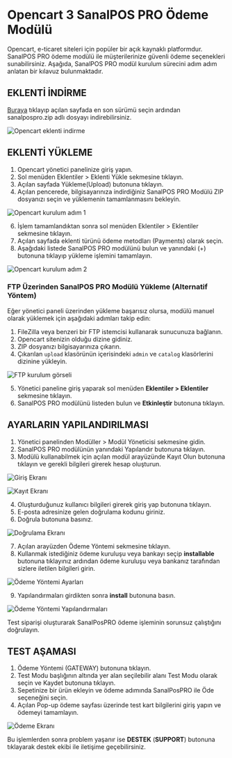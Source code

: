 # Opencart 3 SanalPOS PRO Ödeme Modülü

Opencart, e-ticaret siteleri için popüler bir açık kaynaklı platformdur. SanalPOS PRO ödeme modülü ile müşterilerinize güvenli ödeme seçenekleri sunabilirsiniz. 
Aşağıda, SanalPOS PRO modül kurulum sürecini adım adım anlatan bir kılavuz bulunmaktadır.

## EKLENTİ İNDİRME

[Buraya](https://github.com/eticsoft/sanalpospro-opencart3-module/releases) tıklayıp açılan sayfada en son sürümü seçin ardından sanalpospro.zip adlı dosyayı indirebilirsiniz.

![Opencart eklenti indirme](https://cdn.paythor.com/1/104/installation/3/install.png)

## EKLENTİ YÜKLEME

1. Opencart yönetici panelinize giriş yapın.
2. Sol menüden Eklentiler > Eklenti Yükle sekmesine tıklayın.
3. Açılan sayfada Yükleme(Upload) butonuna tıklayın.
4. Açılan pencerede, bilgisayarınıza indirdiğiniz SanalPOS PRO Modülü ZIP dosyanızı seçin ve yüklemenin tamamlanmasını bekleyin.

![Opencart kurulum adım 1](https://cdn.paythor.com/1/104/installation/3/1.png)

6. İşlem tamamlandıktan sonra sol menüden Eklentiler > Eklentiler sekmesine tıklayın.
7. Açılan sayfada eklenti türünü ödeme metodları (Payments) olarak seçin.
8. Aşağıdaki listede SanalPOS PRO modülünü bulun ve yanındaki (+) butonuna tıklayıp yükleme işlemini tamamlayın.

![Opencart kurulum adım 2](https://cdn.paythor.com/1/104/installation/3/2.png)


### FTP Üzerinden SanalPOS PRO Modülü Yükleme (Alternatif Yöntem)

Eğer yönetici paneli üzerinden yükleme başarısız olursa, modülü manuel olarak yüklemek için aşağıdaki adımları takip edin:

1. FileZilla veya benzeri bir FTP istemcisi kullanarak sunucunuza bağlanın.
2. Opencart sitenizin olduğu dizine gidiniz.
3. ZIP dosyanızı bilgisayarınıza çıkarın.
4. Çıkarılan `upload` klasörünün içerisindeki `admin` ve `catalog` klasörlerini dizinine yükleyin.

![FTP kurulum görseli](https://cdn.paythor.com/1/104/installation/3/ftp.png)

5. Yönetici paneline giriş yaparak sol menüden **Eklentiler >  Eklentiler** sekmesine tıklayın.
6. SanalPOS PRO modülünü listeden bulun ve **Etkinleştir** butonuna tıklayın.


## AYARLARIN YAPILANDIRILMASI

1. Yönetici panelinden Modüller > Modül Yöneticisi sekmesine gidin.
2. SanalPOS PRO modülünün yanındaki Yapılandır butonuna tıklayın.
3. Modülü kullanabilmek için açılan modül arayüzünde Kayıt Olun butonuna tıklayın ve gerekli bilgileri girerek hesap oluşturun.

![Giriş Ekranı](https://cdn.paythor.com/1/confsteps/login.png)

![Kayıt Ekranı](https://cdn.paythor.com/1/confsteps/register.png)

4. Oluşturduğunuz kullanıcı bilgileri girerek giriş yap butonuna tıklayın.
5. E-posta adresinize gelen doğrulama kodunu giriniz.
6. Doğrula butonuna basınız.

![Doğrulama Ekranı](https://cdn.paythor.com/1/confsteps/verification.png)

7. Açılan arayüzden Ödeme Yöntemi sekmesine tıklayın.
8. Kullanmak istediğiniz ödeme kuruluşu veya bankayı seçip **installable** butonuna tıklayınız ardından ödeme kuruluşu veya bankanız tarafından sizlere iletilen bilgileri girin.

![Ödeme Yöntemi Ayarları](https://cdn.paythor.com/1/confsteps/gateway.png)

9. Yapılandırmaları girdikten sonra **install** butonuna basın.

![Ödeme Yöntemi Yapılandırmaları](https://cdn.paythor.com/1/confsteps/gatewayconfig.png)

Test siparişi oluşturarak SanalPosPRO ödeme işleminin sorunsuz çalıştığını doğrulayın.

## TEST AŞAMASI

1. Ödeme Yöntemi (GATEWAY) butonuna tıklayın.
2. Test Modu başlığının altında yer alan seçilebilir alanı Test Modu olarak seçin ve Kaydet butonuna tıklayın.
3. Sepetinize bir ürün ekleyin ve ödeme adımında SanalPosPRO ile Öde seçeneğini seçin.
4. Açılan Pop-up ödeme sayfası üzerinde test kart bilgilerini giriş yapın ve ödemeyi tamamlayın.

![Ödeme Ekranı](https://cdn.paythor.com/1/confsteps/paymentpage.png)

Bu işlemlerden sonra problem yaşanır ise **DESTEK** (**SUPPORT**) butonuna tıklayarak destek ekibi ile iletişime geçebilirsiniz.
